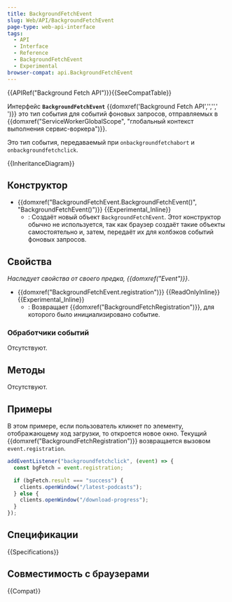 ```yaml
---
title: BackgroundFetchEvent
slug: Web/API/BackgroundFetchEvent
page-type: web-api-interface
tags:
  - API
  - Interface
  - Reference
  - BackgroundFetchEvent
  - Experimental
browser-compat: api.BackgroundFetchEvent
---
```


{{APIRef("Background Fetch API")}}{{SeeCompatTable}}

Интерфейс **`BackgroundFetchEvent`** {{domxref('Background Fetch API','','',' ')}} это тип события для событий фоновых запросов, отправляемых в {{domxref("ServiceWorkerGlobalScope", "глобальный контекст выполнения сервис-воркера")}}.

Это тип события, передаваемый при `onbackgroundfetchabort` и `onbackgroundfetchclick`.

{{InheritanceDiagram}}

## Конструктор

- {{domxref("BackgroundFetchEvent.BackgroundFetchEvent()", "BackgroundFetchEvent()")}} {{Experimental_Inline}}
  - : Создаёт новый объект `BackgroundFetchEvent`. Этот конструктор обычно не используется, так как браузер создаёт такие объекты самостоятельно и, затем, передаёт их для колбэков событий фоновых запросов.

## Свойства

_Наследует свойства от своего предка, {{domxref("Event")}}_.

- {{domxref("BackgroundFetchEvent.registration")}} {{ReadOnlyInline}} {{Experimental_Inline}}
  - : Возвращает {{domxref("BackgroundFetchRegistration")}}, для которого было инициализировано событие.

### Обработчики событий

Отсутствуют.

## Методы

Отсутствуют.

## Примеры

В этом примере, если пользователь кликнет по элементу, отображающему ход загрузки, то откроется новое окно. Текущий {{domxref("BackgroundFetchRegistration")}} возвращается вызовом `event.registration`.

```js
addEventListener("backgroundfetchclick", (event) => {
  const bgFetch = event.registration;

  if (bgFetch.result === "success") {
    clients.openWindow("/latest-podcasts");
  } else {
    clients.openWindow("/download-progress");
  }
});
```

## Спецификации

{{Specifications}}

## Совместимость с браузерами

{{Compat}}
